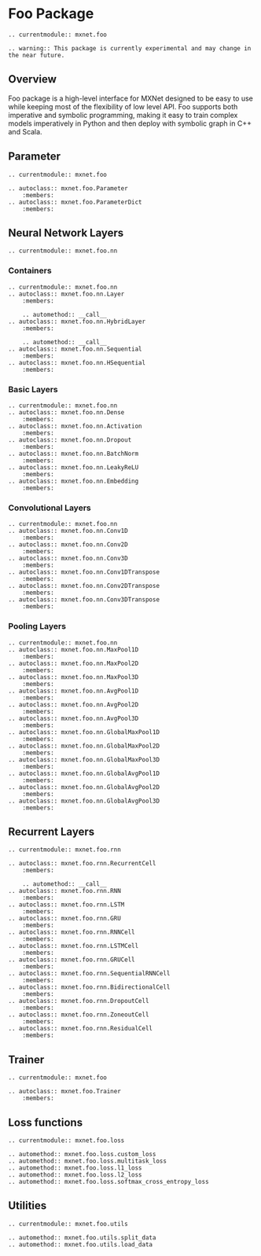 # Foo Package

```eval_rst
.. currentmodule:: mxnet.foo
```

```eval_rst
.. warning:: This package is currently experimental and may change in the near future.
```

## Overview

Foo package is a high-level interface for MXNet designed to be easy to use while
keeping most of the flexibility of low level API. Foo supports both imperative
and symbolic programming, making it easy to train complex models imperatively
in Python and then deploy with symbolic graph in C++ and Scala.

## Parameter

```eval_rst
.. currentmodule:: mxnet.foo
```

<script type="text/javascript" src='../../_static/js/auto_module_index.js'></script>

```eval_rst
.. autoclass:: mxnet.foo.Parameter
    :members:
.. autoclass:: mxnet.foo.ParameterDict
    :members:
```

<script>auto_index("api-reference");</script>


## Neural Network Layers

```eval_rst
.. currentmodule:: mxnet.foo.nn
```

### Containers

<script type="text/javascript" src='../../_static/js/auto_module_index.js'></script>

```eval_rst
.. currentmodule:: mxnet.foo.nn
.. autoclass:: mxnet.foo.nn.Layer
    :members:

    .. automethod:: __call__
.. autoclass:: mxnet.foo.nn.HybridLayer
    :members:

    .. automethod:: __call__
.. autoclass:: mxnet.foo.nn.Sequential
    :members:
.. autoclass:: mxnet.foo.nn.HSequential
    :members:
```

<script>auto_index("api-reference");</script>

### Basic Layers

<script type="text/javascript" src='../../_static/js/auto_module_index.js'></script>

```eval_rst
.. currentmodule:: mxnet.foo.nn  
.. autoclass:: mxnet.foo.nn.Dense
    :members:
.. autoclass:: mxnet.foo.nn.Activation
    :members:
.. autoclass:: mxnet.foo.nn.Dropout
    :members:
.. autoclass:: mxnet.foo.nn.BatchNorm
    :members:
.. autoclass:: mxnet.foo.nn.LeakyReLU
    :members:
.. autoclass:: mxnet.foo.nn.Embedding
    :members:
```

<script>auto_index("api-reference");</script>

### Convolutional Layers

<script type="text/javascript" src='../../_static/js/auto_module_index.js'></script>

```eval_rst
.. currentmodule:: mxnet.foo.nn  
.. autoclass:: mxnet.foo.nn.Conv1D
    :members:
.. autoclass:: mxnet.foo.nn.Conv2D
    :members:
.. autoclass:: mxnet.foo.nn.Conv3D
    :members:
.. autoclass:: mxnet.foo.nn.Conv1DTranspose
    :members:
.. autoclass:: mxnet.foo.nn.Conv2DTranspose
    :members:
.. autoclass:: mxnet.foo.nn.Conv3DTranspose
    :members:
```

<script>auto_index("api-reference");</script>


### Pooling Layers

<script type="text/javascript" src='../../_static/js/auto_module_index.js'></script>

```eval_rst
.. currentmodule:: mxnet.foo.nn
.. autoclass:: mxnet.foo.nn.MaxPool1D
    :members:
.. autoclass:: mxnet.foo.nn.MaxPool2D
    :members:
.. autoclass:: mxnet.foo.nn.MaxPool3D
    :members:
.. autoclass:: mxnet.foo.nn.AvgPool1D
    :members:
.. autoclass:: mxnet.foo.nn.AvgPool2D
    :members:
.. autoclass:: mxnet.foo.nn.AvgPool3D
    :members:
.. autoclass:: mxnet.foo.nn.GlobalMaxPool1D
    :members:
.. autoclass:: mxnet.foo.nn.GlobalMaxPool2D
    :members:
.. autoclass:: mxnet.foo.nn.GlobalMaxPool3D
    :members:
.. autoclass:: mxnet.foo.nn.GlobalAvgPool1D
    :members:
.. autoclass:: mxnet.foo.nn.GlobalAvgPool2D
    :members:
.. autoclass:: mxnet.foo.nn.GlobalAvgPool3D
    :members:
```

<script>auto_index("api-reference");</script>


## Recurrent Layers

```eval_rst
.. currentmodule:: mxnet.foo.rnn
```

<script type="text/javascript" src='../../_static/js/auto_module_index.js'></script>

```eval_rst
.. autoclass:: mxnet.foo.rnn.RecurrentCell
    :members:

    .. automethod:: __call__
.. autoclass:: mxnet.foo.rnn.RNN
    :members:
.. autoclass:: mxnet.foo.rnn.LSTM
    :members:
.. autoclass:: mxnet.foo.rnn.GRU
    :members:
.. autoclass:: mxnet.foo.rnn.RNNCell
    :members:
.. autoclass:: mxnet.foo.rnn.LSTMCell
    :members:
.. autoclass:: mxnet.foo.rnn.GRUCell
    :members:
.. autoclass:: mxnet.foo.rnn.SequentialRNNCell
    :members:
.. autoclass:: mxnet.foo.rnn.BidirectionalCell
    :members:
.. autoclass:: mxnet.foo.rnn.DropoutCell
    :members:
.. autoclass:: mxnet.foo.rnn.ZoneoutCell
    :members:
.. autoclass:: mxnet.foo.rnn.ResidualCell
    :members:
```

<script>auto_index("api-reference");</script>

## Trainer

```eval_rst
.. currentmodule:: mxnet.foo
```

<script type="text/javascript" src='../../_static/js/auto_module_index.js'></script>

```eval_rst
.. autoclass:: mxnet.foo.Trainer
    :members:
```

<script>auto_index("api-reference");</script>

## Loss functions

```eval_rst
.. currentmodule:: mxnet.foo.loss
```

<script type="text/javascript" src='../../_static/js/auto_module_index.js'></script>

```eval_rst
.. automethod:: mxnet.foo.loss.custom_loss
.. automethod:: mxnet.foo.loss.multitask_loss
.. automethod:: mxnet.foo.loss.l1_loss
.. automethod:: mxnet.foo.loss.l2_loss
.. automethod:: mxnet.foo.loss.softmax_cross_entropy_loss
```

<script>auto_index("api-reference");</script>

## Utilities

```eval_rst
.. currentmodule:: mxnet.foo.utils
```

<script type="text/javascript" src='../../_static/js/auto_module_index.js'></script>

```eval_rst
.. automethod:: mxnet.foo.utils.split_data
.. automethod:: mxnet.foo.utils.load_data
```

<script>auto_index("api-reference");</script>
